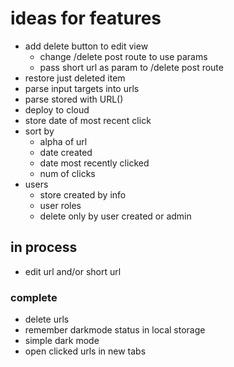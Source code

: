 # ideas for features

* add delete button to edit view
  * change /delete post route to use params
  * pass short url as param to /delete post route
* restore just deleted item
* parse input targets into urls
* parse stored with URL()
* deploy to cloud
* store date of most recent click
* sort by
  * alpha of url
  * date created
  * date most recently clicked
  * num of clicks
* users
  * store created by info
  * user roles
  * delete only by user created or admin

## in process

* edit url and/or short url


### complete

* delete urls
* remember darkmode status in local storage
* simple dark mode
* open clicked urls in new tabs
